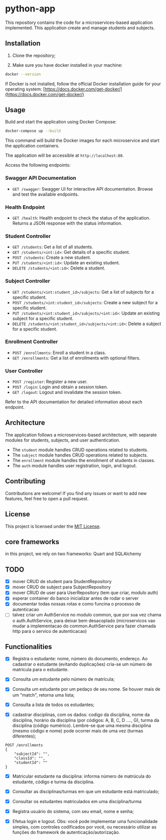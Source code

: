 # python-app

This repository contains the code for a microservices-based application implemented. This application create and manage students and subjects.

## Installation

1. Clone the repository;

2. Make sure you have docker installed in your machine:

```bash
docker --version
```

If Docker is not installed, follow the official Docker installation guide for your operating system: [https://docs.docker.com/get-docker/](https://docs.docker.com/get-docker/)

## Usage

Build and start the application using Docker Compose:

```bash
docker-compose up --build
```

This command will build the Docker images for each microservice and start the application containers.

The application will be accessible at `http://localhost:80`.

Access the following endpoints:

### Swagger API Documentation

- `GET /swagger`: Swagger UI for interactive API documentation. Browse and test the available endpoints.

### Health Endpoint

- `GET /health`: Health endpoint to check the status of the application. Returns a JSON response with the status information.

### Student Controller

- `GET /students`: Get a list of all students.
- `GET /students/<int:id>`: Get details of a specific student.
- `POST /students`: Create a new student.
- `PUT /students/<int:id>`: Update an existing student.
- `DELETE /students/<int:id>`: Delete a student.

### Subject Controller

- `GET /students/<int:student_id>/subjects`: Get a list of subjects for a specific student.
- `POST /students/<int:student_id>/subjects`: Create a new subject for a specific student.
- `PUT /students/<int:student_id>/subjects/<int:id>`: Update an existing subject for a specific student.
- `DELETE /students/<int:student_id>/subjects/<int:id>`: Delete a subject for a specific student.

### Enrollment Controller

- `POST /enrollments`: Enroll a student in a class.
- `GET /enrollments`: Get a list of enrollments with optional filters.

### User Controller

- `POST /register`: Register a new user.
- `POST /login`: Login and obtain a session token.
- `GET /logout`: Logout and invalidate the session token.

Refer to the API documentation for detailed information about each endpoint.

## Architecture

The application follows a microservices-based architecture, with separate modules for students, subjects, and user authentication.

- The `student` module handles CRUD operations related to students.
- The `subject` module handles CRUD operations related to subjects.
- The `enrollment` module handles the enrollment of students in classes.
- The `auth` module handles user registration, login, and logout.

## Contributing

Contributions are welcome! If you find any issues or want to add new features, feel free to open a pull request.

## License

This project is licensed under the [MIT License](LICENSE).

## core frameworks

in this project, we rely on two frameworks: Quart and SQLAlchemy

## TODO

- [x] mover CRUD de student para StudentRepository
- [x] mover CRUD de subject para SubjectRepository
- [x] mover CRUD de user para UserRepository (tem que criar, modulo auth)
- [x] esperar container do banco inicializar antes de rodar o server
- [x] documentar todas nossas rotas e como funcina o processo de autenticacao
- [ ] talvez criar um AuthService no modulo common, que por sua vez chama o auth.AuthService, para deixar bem desacoplado (microservicos vao mudar a implementacao do common.AuthService para fazer chamada http para o servico de autenticacao)

## Functionalities

- [x] Registra o estudante: nome, número do documento, endereço. Ao 
cadastrar o estudante (evitando duplicações) cria-se um número de 
matrícula para o estudante. 

- [x] Consulta um estudante pelo número de matrícula;
- [x] Consulta um estudante por um pedaço de seu nome. Se houver mais
de um "match", retorna uma lista;

- [x] Consulta a lista de todos os estudantes;

- [x] cadastrar disciplinas, com os dados: codigo da disciplina, nome da 
disciplina, horário da disciplina (por códigos: A, B, C, D ...., G), turma 
da disciplina (código numérico). Lembre-se que uma mesma 
disciplina (mesmo código e nome) pode ocorrer mais de uma vez
(turmas diferentes);

```
POST /enrollments
{
    "subjectId": "",
    "classId": "",
    "studentId": ""
}
```

- [x] Matricular estudante na disciplina: informa número de matrúcula do 
estudante, código e turma da disciplina.

- [x] Consultar as disciplinas/turmas em que um estudante está 
matriculado;

- [x] Consultar os estudantes matriculados em uma disciplina/turma

- [x] Registra usuário do sistema, com seu email, nome e senha;

- [x] Efetua login e logout. Obs: você pode implementar uma funcionalidade simples, com controles codificados por você, ou necessário utilizar as funções do framework de autenticação/autorização.
